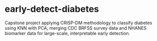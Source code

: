 # early-detect-diabetes
Capstone project applying CRISP-DM methodology to classify diabetes using KNN with PCA, merging CDC BRFSS survey data and NHANES biomarker data for large-scale, interpretable early detection.
